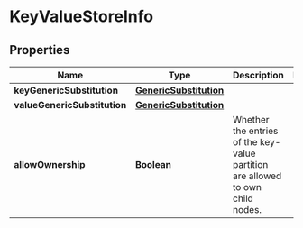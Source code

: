 

# KeyValueStoreInfo


## Properties

| Name | Type | Description | Notes |
|------------ | ------------- | ------------- | -------------|
|**keyGenericSubstitution** | [**GenericSubstitution**](GenericSubstitution.md) |  |  |
|**valueGenericSubstitution** | [**GenericSubstitution**](GenericSubstitution.md) |  |  |
|**allowOwnership** | **Boolean** | Whether the entries of the key-value partition are allowed to own child nodes. |  |



